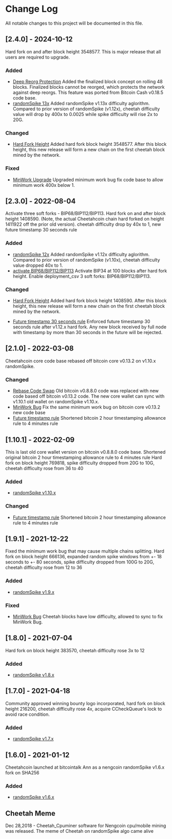 # Change Log
All notable changes to this project will be documented in this file.
 

## [2.4.0] - 2024-10-12
 
Hard fork on and after block height 3548577. This is major release that all users are required to upgrade. 
 
### Added
- [Deep Reorg Protection](https://github.com/ShorelineCrypto/cheetahcoin/commit/72825cd4c8d8e97f25cf581573769f0d9532488f)
  Added the finalized block concept on rolling 48 blocks. Finalized blocks cannot be reorged, which protects the network against deep reorgs. This feature was ported from Bitcoin Cash v0.18.5 code base.
- [randomSpike 13x](https://github.com/ShorelineCrypto/cheetahcoin/commit/c72a75e8178f0349f218ffabfd426bc429b6e487)
  Added randomSpike v1.13x difficulty aglorithm.  Compared to prior version of randomSpike (v1.12x), cheetah difficulty value will drop by 400x to 0.0025 while spike difficulty will rise 2x to 20G.
  
### Changed
- [Hard Fork Height](https://github.com/ShorelineCrypto/cheetahcoin/commit/da3163dd1d09755e5c85bd55feeebe3c08dfa478)
  Added hard fork block height 3548577.  After this block height, this new release will form a new chain on the first cheetah block mined by the network. 

### Fixed
- [MinWork Upgrade](https://github.com/ShorelineCrypto/cheetahcoin/commit/3153b3ea472d4103f44329b7f442a4bc94cb9c88)
  Upgraded minimum work bug fix code base to allow minimum work 400x below 1. 
 
## [2.3.0] - 2022-08-04
  
Activate three soft forks - BIP68/BIP112/BIP113. Hard fork on and after block height 1408590. (Note, the actual Cheetahcoin chain hard forked on height 1411922 off the prior old version).
cheetah difficulty drop by 40x to 1, new future timestamp 30 seconds rule
 
### Added
- [randomSpike 12x](https://github.com/ShorelineCrypto/cheetahcoin/commit/baf066612985fc5a525ec3599d4974ea6d8b93df)
  Added randomSpike v1.12x difficulty aglorithm.  Compared to prior version of randomSpike (v1.10x), cheetah difficulty value dropped 40x to  1.
- [activate BIP68/BIP112/BIP113](https://github.com/ShorelineCrypto/cheetahcoin/commit/baf066612985fc5a525ec3599d4974ea6d8b93df)
  Activate BIP34 at 100 blocks after hard fork height.  Enable deployment_csv 3 soft forks: BIP68/BIP112/BIP113.
 
### Changed
  
- [Hard Fork Height](https://github.com/ShorelineCrypto/cheetahcoin/commit/f3d8f189da62b57340cbfa3d04666fb3ecd52cdf)
  Added hard fork block height 1408590.  After this block height, this new release will form a new chain on the first cheetah block mined by the network. 
 
- [Future timestamp 30 seconds rule](https://github.com/ShorelineCrypto/cheetahcoin/commit/2cf7059f1fbef9755069a3e85a8dfea6a35dbbde)
 Enforced future timestamp 30 seconds rule after v1.12.x hard fork. Any new block received by full node with timestamp by more than 30 seconds in the future will be rejected.
 
 
## [2.1.0] - 2022-03-08
Cheetahcoin core code base rebased off bitcoin core v0.13.2 on v1.10.x randomSpike. 
### Changed
- [Rebase Code Swap](https://github.com/ShorelineCrypto/cheetahcoin/commit/c7bb39863ba922022b84e85dafee1ac06584e6ee)
Old bitcoin v0.8.8.0 code was replaced with new code based off bitcoin v0.13.2 code.  The new core wallet can sync with v1.10.1 old wallet on randomSpike v1.10.x. 
- [MinWork Bug](https://github.com/ShorelineCrypto/cheetahcoin/commit/826ccb94f93f4e0c572b3dc8a73d39abd60b4844)
Fix the same minimum work bug on bitcoin core v0.13.2 new code base
- [Future timestamp rule](https://github.com/ShorelineCrypto/cheetahcoin/commit/8d0a92ee64c189dd461503541a4040d966a3f14d)
Shortened bitcoin 2 hour timestamping allowance rule to 4 minutes rule

## [1.10.1] - 2022-02-09
This is last old core wallet version on bitcoin v0.8.8.0 code base. Shortened original bitcoin 2 hour timestamping allowance rule to 4 minutes rule
Hard fork on block height 769818, spike difficulty dropped from 20G to 10G, cheetah difficulty rose from 36 to 40
### Added
- [randomSpike v1.10.x](https://github.com/ShorelineCrypto/cheetahcoin/commit/6a4ca752a2186208395bc8dba0b95725cfaa69e6)
### Changed
- [Future timestamp rule](https://github.com/ShorelineCrypto/cheetahcoin/commit/ca981e07bba799819c993609025f8322774d8ed5)
Shortened bitcoin 2 hour timestamping allowance rule to 4 minutes rule


 ## [1.9.1] - 2021-12-22
Fixed the minimum work bug that may cause multiple chains splitting. Hard fork on block height 666136, expanded random spike windows from +- 18 seconds to +- 80 seconds,
spike difficulty dropped from 100G to 20G, cheetah difficulty rose from 12 to 36
### Added
- [randomSpike v1.9.x](https://github.com/ShorelineCrypto/cheetahcoin/commit/24365a176c3ce1f817bf8df5967f331909060a7c)
### Fixed
- [MinWork Bug](https://github.com/ShorelineCrypto/cheetahcoin/commit/839b8b35acd899c672fc9414cef62430e7dccbb7)
Cheetah blocks have low difficulty, allowed to sync to fix MinWork Bug.
 
 ## [1.8.0] - 2021-07-04
Hard fork on block height 383570, cheetah difficulty rose 3x to 12
### Added
- [randomSpike v1.8.x](https://github.com/ShorelineCrypto/cheetahcoin/commit/e45770e72545fd5613b43c246ff757a4fddc7dff)
   
   
## [1.7.0] - 2021-04-18
Community approved winning bounty logo incorporated, hard fork on block height 216200, cheetah difficulty rose 4x, acquire CCheckQueue's lock to avoid race condition.
### Added
- [randomSpike v1.7.x](https://github.com/ShorelineCrypto/cheetahcoin/commit/95e498ce505a27442c98b9a1cadb4fe0f84fd793)
   
## [1.6.0] - 2021-01-12
Cheetahcoin launched at bitcointalk Ann as a nengcoin randomSpike v1.6.x fork on SHA256
### Added
- [randomSpike v1.6.x](https://github.com/ShorelineCrypto/cheetahcoin/commit/1de2d0f822ddaa80db5feebc116b432268ebe904)
   
## Cheetah Meme
Dec 28,2018 - Cheetah_Cpuminer software for Nengcoin cpu/mobile mining was released. The meme of Cheetah on randomSpike algo came alive